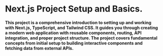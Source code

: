 # Next.js Project Setup and Basics.
#### This project is a comprehensive introduction to setting up and working with Next.js, TypeScript, and Tailwind CSS. It guides you through creating a modern web application with reusable components, routing, API integration, and proper project structure. The project covers fundamental concepts from initial setup to building interactive components and fetching data from external APIs.

